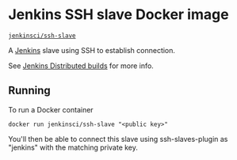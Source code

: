 # Jenkins SSH slave Docker image

[`jenkinsci/ssh-slave`](https://hub.docker.com/r/jenkinsci/ssh-slave/)

A [Jenkins](https://jenkins-ci.org) slave using SSH to establish connection.

See [Jenkins Distributed builds](https://wiki.jenkins-ci.org/display/JENKINS/Distributed+builds) for more info.

## Running

To run a Docker container

    docker run jenkinsci/ssh-slave "<public key>"

You'll then be able to connect this slave using ssh-slaves-plugin as "jenkins" with the matching private key.


